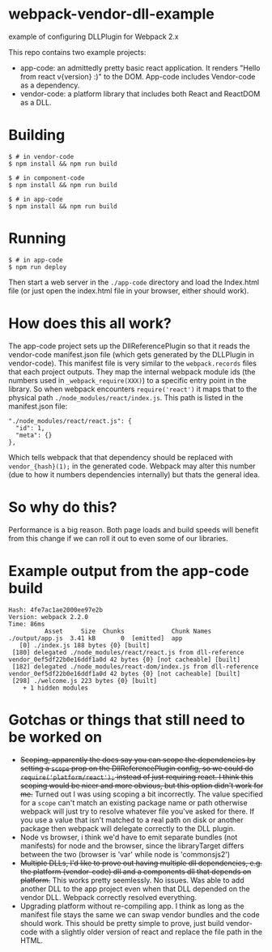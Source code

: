 # webpack-vendor-dll-example
example of configuring DLLPlugin for Webpack 2.x

This repo contains two example projects:
  - app-code: an admittedly pretty basic react application. It renders "Hello from react v{version} :)" to the DOM. App-code includes Vendor-code as a dependency.
  - vendor-code: a platform library that includes both React and ReactDOM as a DLL.

# Building
```
$ # in vendor-code
$ npm install && npm run build

$ # in component-code
$ npm install && npm run build

$ # in app-code
$ npm install && npm run build
```

# Running

```
$ # in app-code
$ npm run deploy
```

Then start a web server in the `./app-code` directory and load the Index.html file (or just open the index.html file in your browser, either should work).

# How does this all work?
The app-code project sets up the DllReferencePlugin so that it reads the vendor-code manifest.json file (which gets generated by the DLLPlugin in vendor-code). This manifest file is very similar to the `webpack.records` files that each project outputs. They map the internal webpack module ids (the numbers used in `_webpack_require(XXX)`) to a specific entry point in the library. So when webpack encounters `require('react')` it maps that to the physical path `./node_modules/react/index.js`. This path is listed in the manifest.json file:

```
"./node_modules/react/react.js": {
  "id": 1,
  "meta": {}
},
```

Which tells webpack that that dependency should be replaced with `vendor_{hash}(1);` in the generated code. Webpack may alter this number (due to how it numbers dependencies internally) but thats the general idea.

# So why do this?
Performance is a big reason. Both page loads and build speeds will benefit from this change if we can roll it out to even some of our libraries.

# Example output from the app-code build
```
Hash: 4fe7ac1ae2000ee97e2b
Version: webpack 2.2.0
Time: 86ms
          Asset     Size  Chunks             Chunk Names
./output/app.js  3.41 kB       0  [emitted]  app
   [0] ./index.js 188 bytes {0} [built]
 [180] delegated ./node_modules/react/react.js from dll-reference vendor_0ef5df22b0e16ddf1a0d 42 bytes {0} [not cacheable] [built]
 [182] delegated ./node_modules/react-dom/index.js from dll-reference vendor_0ef5df22b0e16ddf1a0d 42 bytes {0} [not cacheable] [built]
 [298] ./welcome.js 223 bytes {0} [built]
    + 1 hidden modules
```


# Gotchas or things that still need to be worked on
 - ~~Scoping, apparently the docs say you can scope the dependencies by setting a `scope` prop on the DllReferencePlugin config, so we could do `require('platform/react');` instead of just requiring react. I think this scoping would be nicer and more obvious, but this option didn't work for me.~~ Turned out I was using scoping a bit incorrectly. The value specified for a `scope` can't match an existing package name or path otherwise webpack will just try to resolve whatever file you've asked for there. If you use a value that isn't matched to a real path on disk or another package then webpack will delegate correctly to the DLL plugin.
 - Node vs browser, i think we'd have to emit separate bundles (not manifests) for node and the browser, since the libraryTarget differs between the two (browser is 'var' while node is 'commonsjs2')
 - ~~Multiple DLLs, I'd like to prove out having multiple dll dependencies, e.g. the platform (vendor-code) dll and a components dll that depends on platform.~~ This works pretty seemlessly. No issues. Was able to add another DLL to the app project even when that DLL depended on the vendor DLL. Webpack correctly resolved everything.
 - Upgrading platform without re-compiling app. I think as long as the manifest file stays the same we can swap vendor bundles and the code should work. This should be pretty simple to prove, just build vendor-code with a slightly older version of react and replace the file path in the HTML.
